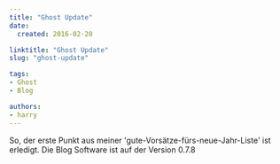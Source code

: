 ```yaml
---
title: "Ghost Update"
date:
  created: 2016-02-20

linktitle: "Ghost Update"
slug: "ghost-update"

tags:
- Ghost
- Blog

authors:
- harry
---
```

So, der erste Punkt aus meiner 'gute-Vorsätze-fürs-neue-Jahr-Liste' ist erledigt.
Die Blog Software ist auf der Version 0.7.8

